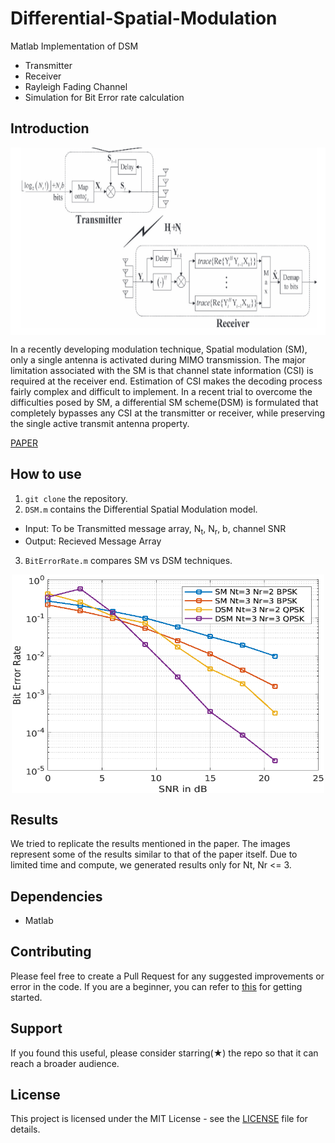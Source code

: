 # Differential-Spatial-Modulation

Matlab Implementation of DSM
+ Transmitter
+ Receiver
+ Rayleigh Fading Channel
+ Simulation for Bit Error rate calculation

## Introduction
<p align="center">
  <img src="mimo.png" align="center" width="650" height="300">
</p>

In a recently developing modulation technique, Spatial modulation (SM), only a single antenna is activated during MIMO transmission. The major limitation associated with the SM is that channel state information (CSI) is required at the receiver end. Estimation of CSI makes the decoding process fairly complex and difficult to implement. In a recent trial to overcome the difficulties posed by SM, a differential SM scheme(DSM) is formulated that completely bypasses any CSI at the transmitter or receiver, while preserving the single active transmit antenna property. 

[PAPER](https://ieeexplore.ieee.org/document/6879496)

## How to use
1. ``` git clone ``` the repository.
2. ```DSM.m``` contains the Differential Spatial Modulation model.
  * Input: To be Transmitted message array, N<sub>t</sub>, N<sub>r</sub>, b, channel SNR
  * Output: Recieved Message Array
3. ```BitErrorRate.m``` compares SM vs DSM techniques.

<p align="center">
  <img src="fig1.png" align="center" width="500" height="350">
</p>

## Results
We tried to replicate the results mentioned in the paper. The images represent some of the results similar to that of the paper itself. Due to limited time and compute, we generated results only for Nt, Nr <= 3.

## Dependencies
- Matlab

## Contributing 
Please feel free to create a Pull Request for any suggested improvements or error in the code. If you are a beginner, you can refer to [this](https://opensource.guide/how-to-contribute/) for getting started.

## Support
If you found this useful, please consider starring(★) the repo so that it can reach a broader audience.

## License
This project is licensed under the MIT License - see the [LICENSE](../master/LICENSE) file for details.

